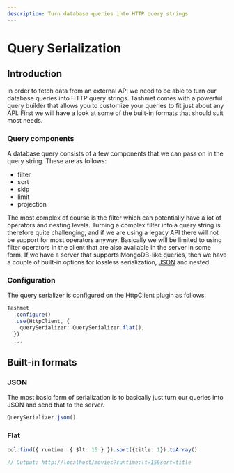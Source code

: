 ```yaml
---
description: Turn database queries into HTTP query strings
---
```


# Query Serialization

## Introduction

In order to fetch data from an external API we need to be able to turn our database queries into HTTP query strings. Tashmet comes with a powerful query builder that allows you to customize your queries to fit just about any API. First we will have a look at some of the built-in formats that should suit most needs.

### Query components

A database query consists of a few components that we can pass on in the query string. These are as follows:

* filter
* sort
* skip
* limit
* projection

The most complex of course is the filter which can potentially have a lot of operators and nesting levels. Turning a complex filter into a query string is therefore quite challenging, and if we are using a legacy API there will not be support for most operators anyway. Basically we will be limited to using filter operators in the client that are also available in the server in some form. If we have a server that supports MongoDB-like queries, then we have a couple of built-in options for lossless serialization, [JSON](query-serialization.md#json) and nested

### Configuration

The query serializer is configured on the HttpClient plugin as follows.&#x20;

```typescript
Tashmet
  .configure()
  .use(HttpClient, {
    querySerializer: QuerySerializer.flat(),
  })
  ...
```

## Built-in formats

### JSON

The most basic form of serialization is to basically just turn our queries into JSON and send that to the server.&#x20;

```typescript
QuerySerializer.json()
```

### Flat



```typescript
col.find({ runtime: { $lt: 15 } }).sort({title: 1}).toArray()

// Output: http://localhost/movies?runtime:lt=15&sort=title

```
